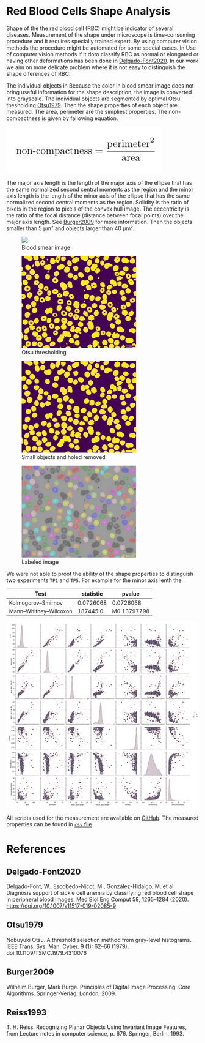 # Red Blood Cells Shape Analysis


Shape of the the red blood cell (RBC) might be indicator of several diseases. Measurement of the shape under microscope 
is time-consuming procedure and it requires specially trained expert. By using computer vision methods the procedure might be automated 
for some special cases. In Use of computer vision methods if it doto classify RBC as
normal or elongated or having other deformations has been done in [Delgado-Font2020](#Delgado-Font2020). 
In our work we aim on more delicate problem where it is not easy to distinguish the shape diferences of RBC.

The individual objects in 
Because the color in blood smear image does not bring useful information for the shape description, the image is converted into grayscale. 
The individual objects are segmented by optimal Otsu thesholding [Otsu1979](#Otsu1979). Then the shape properties of each object are measured. 
The area, perimeter are the simpliest properties. The non-compactness is given by fallowing equation.

![noncompactness](graphics/noncompactness.png)

The major axis length is the length of the major axis of the ellipse that has the same normalized second central 
moments as the region and the minor axis length is the length of the minor axis of the ellipse that has the 
same normalized second central moments as the region. Solidity is the ratio of pixels in the region to pixels of the convex hull image.
The eccentricity is the ratio of the focal distance (distance between focal points) over the major axis length. 
See [Burger2009](#Burger2009) for more information.
Then the objects smaller than 5 μm² and objects larger than 40 μm².

<figure class="image">
  <img src="graphics/TP1_a.jpg.png" width="300">
  <figcaption>Blood smear image</figcaption>
</figure>

<figure class="image">
  <img src="graphics/TP1_a.jpg_thr.png" width="300">
  <figcaption>Otsu thresholding</figcaption>
</figure>


<figure class="image">
  <img src="graphics/TP1_a.jpg_small_removed.png" width="300">
  <figcaption>
    Small objects and holed removed
  </figcaption>
</figure>

<figure class="image">
  <img src="graphics/TP1_a.jpg_labeled.png" width="300">
  <figcaption>
    Labeled image
  </figcaption>
</figure>


We were not able to proof the ability of the shape properties to distinguish two experiments `TP1` and `TP5`. 
For example for the minor axis lenth the 

| Test  | statistic  | pvalue  |   
|---|---|---|
| Kolmogorov–Smirnov | 0.0726068 | 0.0726068 |
| Mann–Whitney–Wilcoxon |  187445.0 | M0.13797798 |

<img src="src/graphics/cl.png" width="900">


All scripts used for the measurement are available on [GitHub](https://github.com/mjirik/blood_cells). The measured properties 
can be found in [`csv` file]()


# References


## Delgado-Font2020
Delgado-Font, W., Escobedo-Nicot, M., González-Hidalgo, M. et al. Diagnosis support of sickle cell anemia by classifying red blood cell shape in peripheral blood images. Med Biol Eng Comput 58, 1265–1284 (2020). https://doi.org/10.1007/s11517-019-02085-9


## Otsu1979
Nobuyuki Otsu. A threshold selection method from gray-level histograms. IEEE Trans. Sys. Man. Cyber. 9 (1): 62–66 (1979). doi:10.1109/TSMC.1979.4310076

## Burger2009
Wilhelm Burger, Mark Burge. Principles of Digital Image Processing: Core Algorithms. Springer-Verlag, London, 2009.

## Reiss1993
T. H. Reiss. Recognizing Planar Objects Using Invariant Image Features, from Lecture notes in computer science, p. 676. Springer, Berlin, 1993.
